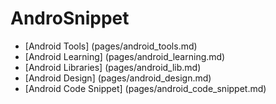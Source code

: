 AndroSnippet
===========================
* [Android Tools] (pages/android_tools.md)
* [Android Learning] (pages/android_learning.md)
* [Android Libraries] (pages/android_lib.md)
* [Android Design] (pages/android_design.md)
* [Android Code Snippet] (pages/android_code_snippet.md)